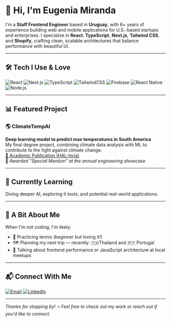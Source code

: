 # 👋 Hi, I'm Eugenia Miranda

I'm a **Staff Frontend Engineer** based in **Uruguay**, with 6+ years of experience building web and mobile applications for U.S.-based startups and enterprises. I specialize in **React**, **TypeScript**, **Next.js**, **Tailwind CSS**, and **Shopify**, crafting clean, scalable architectures that balance performance with beautiful UI.

---

## 🛠️ Tech I Use & Love

![React](https://img.shields.io/badge/-React-61DAFB?logo=react&logoColor=black&style=for-the-badge)
![Next.js](https://img.shields.io/badge/-Next.js-000000?logo=nextdotjs&style=for-the-badge)
![TypeScript](https://img.shields.io/badge/-TypeScript-3178C6?logo=typescript&logoColor=white&style=for-the-badge)
![TailwindCSS](https://img.shields.io/badge/-Tailwind-38B2AC?logo=tailwindcss&logoColor=white&style=for-the-badge)
![Firebase](https://img.shields.io/badge/-Firebase-FFCA28?logo=firebase&logoColor=black&style=for-the-badge)
![React Native](https://img.shields.io/badge/-React%20Native-61DAFB?logo=react&logoColor=black&style=for-the-badge)
![Node.js](https://img.shields.io/badge/-Node.js-339933?logo=node.js&logoColor=white&style=for-the-badge)

---

## 📊 Featured Project

### 🌎 ClimateTempAI
**Deep learning model to predict max temperatures in South America**  
My final degree project, combining climate data analysis with ML to contribute to the fight against climate change.  
[📄 Academic Publication (HAL-Inria)](https://inria.hal.science/hal-04386470)  
🏅 _Awarded “Special Mention” at the annual engineering showcase_

---

## 🧠 Currently Learning
Diving deeper AI, exploring it tools, and potential real-world applications.

---

## 🌱 A Bit About Me

When I'm not coding, I'm likely:
- 🏸 Practicing tennis (beginner but loving it!)
- 🗺️ Planning my next trip — recently: 🇹🇭Thailand and 🇵🇹 Portugal
- 💬 Talking about frontend performance or JavaScript architecture at local meetups

---

## 📬 Connect With Me

[![Email](https://img.shields.io/badge/-Email-EA4335?style=for-the-badge&logo=gmail&logoColor=white)](mailto:eugemiran@gmail.com)
[![LinkedIn](https://img.shields.io/badge/-LinkedIn-0A66C2?style=for-the-badge&logo=linkedin&logoColor=white)](https://www.linkedin.com/in/eugenia-miranda/)

---

_Thanks for stopping by! ⭐️ Feel free to check out my work or reach out if you'd like to connect._
